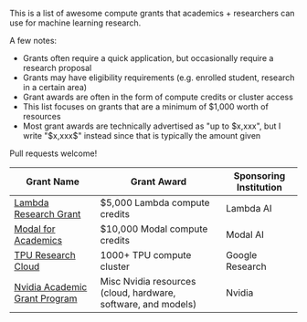 This is a list of awesome compute grants that academics + researchers can use for machine learning research.

A few notes:
- Grants often require a quick application, but occasionally require a research proposal
- Grants may have eligibility requirements (e.g. enrolled student, research in a certain area)
- Grant awards are often in the form of compute credits or cluster access
- This list focuses on grants that are a minimum of $1,000 worth of resources
- Most grant awards are technically advertised as "up to $x,xxx", but I write "$x,xxx$" instead since that is typically the amount given

Pull requests welcome!

| Grant Name | Grant Award | Sponsoring Institution |
| -------- | ------- | -------- |
|[Lambda Research Grant](https://lambda.ai/research) | $5,000 Lambda compute credits | Lambda AI |
| [Modal for Academics](https://modal.com/academics) | $10,000 Modal compute credits| Modal AI |
| [TPU Research Cloud](https://sites.research.google/trc/about/) | 1000+ TPU compute cluster | Google Research |
| [Nvidia Academic Grant Program](https://www.nvidia.com/en-us/industries/higher-education-research/academic-grant-program/) | Misc Nvidia resources (cloud, hardware, software, and models) | Nvidia |
